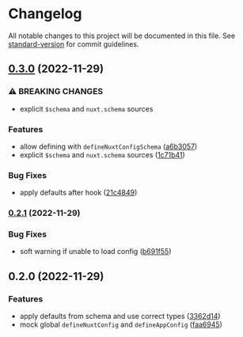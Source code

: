 # Changelog

All notable changes to this project will be documented in this file. See [standard-version](https://github.com/conventional-changelog/standard-version) for commit guidelines.

## [0.3.0](https://github.com/pi0/nuxt-config-schema/compare/v0.2.1...v0.3.0) (2022-11-29)


### ⚠ BREAKING CHANGES

* explicit `$schema` and `nuxt.schema` sources

### Features

* allow defining with `defineNuxtConfigSchema` ([a6b3057](https://github.com/pi0/nuxt-config-schema/commit/a6b30570014680897b86c574b79d2e7e76aa3ed9))
* explicit `$schema` and `nuxt.schema` sources ([1c71b41](https://github.com/pi0/nuxt-config-schema/commit/1c71b4135f5c411af78464878c3535d2fa57964f))


### Bug Fixes

* apply defaults after hook ([21c4849](https://github.com/pi0/nuxt-config-schema/commit/21c48495302230dd128b07a052c5c1064be991f9))

### [0.2.1](https://github.com/pi0/nuxt-config-schema/compare/v0.2.0...v0.2.1) (2022-11-29)


### Bug Fixes

* soft warning if unable to load config ([b691f55](https://github.com/pi0/nuxt-config-schema/commit/b691f5573d2c5ef3aa799d8b3ff5a2e35941225d))

## 0.2.0 (2022-11-29)


### Features

* apply defaults from schema and use correct types ([3362d14](https://github.com/pi0/nuxt-config-schema/commit/3362d140d2715e6e6b4a58edeede7aa74a4caf02))
* mock global `defineNuxtConfig` and `defineAppConfig` ([faa6945](https://github.com/pi0/nuxt-config-schema/commit/faa6945852dba49aba292446a54bf1c2385b2228))
